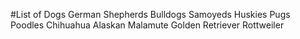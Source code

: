 #List of Dogs
German Shepherds
Bulldogs
Samoyeds
Huskies
Pugs
Poodles
Chihuahua
Alaskan Malamute
Golden Retriever
Rottweiler